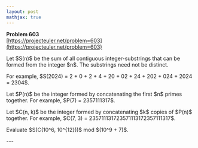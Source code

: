 ```yaml
---
layout: post
mathjax: true
---
```

**Problem 603**  
[https://projecteuler.net/problem=603](https://projecteuler.net/problem=603)

<p>Let $S(n)$ be the sum of all contiguous integer-substrings that can be formed from the integer $n$. The substrings need not be distinct. </p>

<p>For example, $S(2024) = 2 + 0 + 2 + 4 + 20 + 02 + 24 + 202 + 024 + 2024 = 2304$.</p>

<p>Let $P(n)$ be the integer formed by concatenating the first $n$ primes together. For example, $P(7) = 2357111317$.</p>

<p>Let $C(n, k)$ be the integer formed by concatenating $k$ copies of $P(n)$ together. For example, $C(7, 3) = 235711131723571113172357111317$.</p>

<p>Evaluate $S(C(10^6, 10^{12}))$ mod $(10^9 + 7)$.</p>
---

